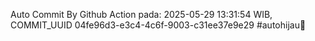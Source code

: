 Auto Commit By Github Action pada: 2025-05-29 13:31:54 WIB, COMMIT_UUID 04fe96d3-e3c4-4c6f-9003-c31ee37e9e29 #autohijau🗿

